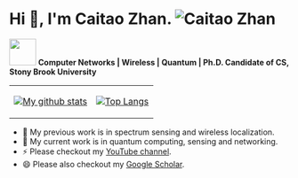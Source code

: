 # Hi :wave:, I'm Caitao Zhan. <img src="https://komarev.com/ghpvc/?username=caitaozhan" alt="Caitao Zhan" />

<img src="https://media.giphy.com/media/WUlplcMpOCEmTGBtBW/giphy.gif" width="48"> **Computer Networks | Wireless | Quantum | Ph.D. Candidate of CS, Stony Brook University**

<table>
<tr>
<td>

[![My github stats](https://github-readme-stats.vercel.app/api?username=caitaozhan&show_icons=true&include_all_commits=true&hide=issues,contribs&custom_title=My%20GitHub%20Stats)]()


</td>
<td>

[![Top Langs](https://github-readme-stats.vercel.app/api/top-langs/?username=caitaozhan&layout=compact&hide=HTML,VHDL&langs_count=6)]()

</td>
</tr>
</table>


- 🔭 My previous work is in spectrum sensing and wireless localization.
- 🌱 My current work is in quantum computing, sensing and networking.
- ⚡ Please checkout my [YouTube channel](https://www.youtube.com/c/ZhanCaitao).
- 😄 Please also checkout my [Google Scholar](https://scholar.google.com/citations?hl=en&user=fNBFRWEAAAAJ).




<!--
- 🌱 I’m currently learning 
- 👯 I’m looking to collaborate on ...
- 🤔 I’m looking for help with ...
- 💬 Ask me about ...
- 📫 How to reach me: ...
- 😄 Pronouns: ...
-->
